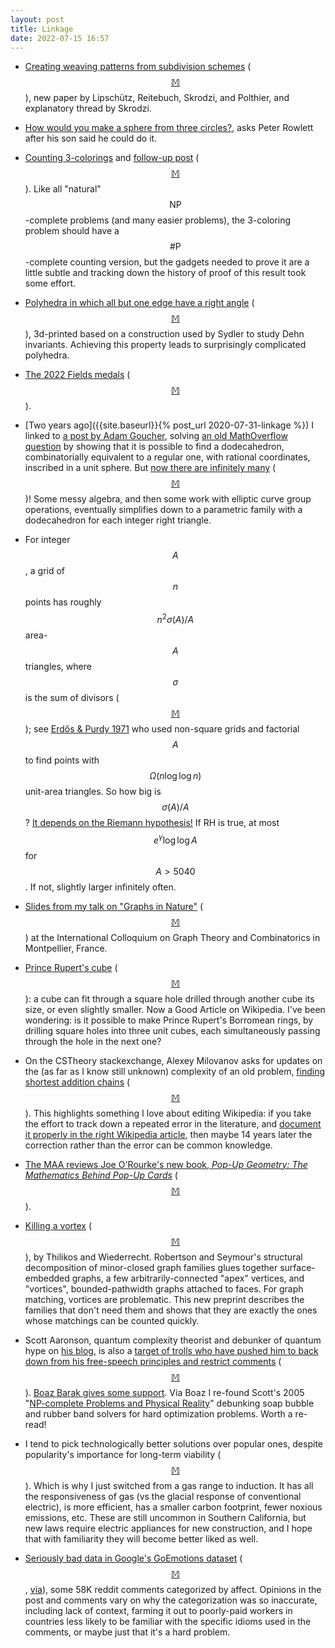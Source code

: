 ```yaml
---
layout: post
title: Linkage
date: 2022-07-15 16:57
---
```

* [Creating weaving patterns from subdivision schemes](https://doi.org/10.1080/17513472.2022.2069417) <span style="white-space:nowrap">([$$\mathbb{M}$$](https://mathstodon.xyz/@msmathcomputer/108561058326179122)),</span> new paper by Lipschütz, Reitebuch, Skrodzi, and Polthier, and explanatory thread by Skrodzi.

* [How would you make a sphere from three circles?](https://mathstodon.xyz/@peterrowlett/108578769727211199), asks Peter Rowlett after his son said he could do it.

* [Counting 3-colorings](http://blog.computationalcomplexity.org/2022/06/a-gadget-for-3-colorings.html) and [follow-up post](https://blog.computationalcomplexity.org/2022/06/counting-number-of-3-colorings-of-graph) <span style="white-space:nowrap">([$$\mathbb{M}$$](https://mathstodon.xyz/@11011110/108584298969286802)).</span> Like all "natural" $$\mathsf{NP}$$-complete problems (and many easier problems), the 3-coloring problem should have a $$\#\mathsf{P}$$-complete counting version, but the gadgets needed to prove it are a little subtle and tracking down the history of proof of this result took some effort.

* [Polyhedra in which all but one edge have a right angle](https://youtu.be/tH6vLXMaCwQ) <span style="white-space:nowrap">([$$\mathbb{M}$$](https://mathstodon.xyz/@henryseg/108584342158901821)),</span> 3d-printed based on a construction used by Sydler to study Dehn invariants. Achieving this property leads to surprisingly complicated polyhedra.

* [The 2022 Fields medals](https://www.quantamagazine.org/tag/2022-fields-and-abacus-medals/) <span style="white-space:nowrap">([$$\mathbb{M}$$](https://mathstodon.xyz/@mathcination/108595654085200673)).</span>

* [Two years ago]({{site.baseurl}}{% post_url 2020-07-31-linkage %}) I linked to [a post by Adam Goucher](https://cp4space.wordpress.com/2020/07/25/rational-dodecahedron-inscribed-in-unit-sphere/), solving [an old MathOverflow question](https://mathoverflow.net/q/234212/440) by showing that it is possible to find a dodecahedron, combinatorially equivalent to a regular one, with rational coordinates, inscribed in a unit sphere. But [now there are infinitely many](https://cp4space.hatsya.com/2022/06/20/infinitely-many-rational-dodecahedra/) <span style="white-space:nowrap">([$$\mathbb{M}$$](https://mathstodon.xyz/@11011110/108602499475969576))!</span> Some messy algebra, and then some work with elliptic curve group operations, eventually simplifies down to a parametric family with a dodecahedron for each integer right triangle.

* For integer $$A$$, a grid of  $$n$$ points has roughly $$n^2\sigma(A)/A$$ area-$$A$$ triangles, where $$\sigma$$ is the sum of divisors <span style="white-space:nowrap">([$$\mathbb{M}$$](https://mathstodon.xyz/@11011110/108606089910227326));</span> see [Erdős & Purdy 1971](https://users.renyi.hu/~p_erdos/1971-20.pdf) who used non-square grids and factorial $$A$$ to find points with $$\Omega(n\log\log n)$$ unit-area triangles. So how big is $$\sigma(A)/A$$? [It depends on the Riemann hypothesis!](https://en.wikipedia.org/wiki/Divisor_function#Robin's_theorem) If RH is true, at most $$e^\gamma\log\log A$$ for $$A>5040$$. If not, slightly larger infinitely often.

* [Slides from my talk on "Graphs in Nature"](https://www.ics.uci.edu/~eppstein/pubs/Epp-ICGT-22.pdf) <span style="white-space:nowrap">([$$\mathbb{M}$$](https://mathstodon.xyz/@11011110/108611451435162895))</span> at the International Colloquium on Graph Theory and Combinatorics in Montpellier, France.

* [Prince Rupert's cube](https://en.wikipedia.org/wiki/Prince_Rupert%27s_cube) <span style="white-space:nowrap">([$$\mathbb{M}$$](https://mathstodon.xyz/@11011110/108623867716491741)):</span> a cube can fit through a square hole drilled through another cube its size, or even slightly smaller. Now a Good Article on Wikipedia. I've been wondering: is it possible to make Prince Rupert's Borromean rings, by drilling square holes into three unit cubes, each simultaneously passing through the hole in the next one?

* On the CSTheory stackexchange, Alexey Milovanov asks for updates on the (as far as I know still unknown) complexity of an old problem, [finding shortest addition chains](https://cstheory.stackexchange.com/q/51680/95) <span style="white-space:nowrap">([$$\mathbb{M}$$](https://mathstodon.xyz/@11011110/108627574398080196)).</span> This highlights something I love about editing Wikipedia: if you take the effort to track down a repeated error in the literature, and [document it properly in the right Wikipedia article](https://en.wikipedia.org/wiki/Special:Diff/206806087), then maybe 14 years later the correction rather than the error can be common knowledge.

* [The MAA reviews Joe O'Rourke's new book, _Pop-Up Geometry: The Mathematics Behind Pop-Up Cards_](https://www.maa.org/press/maa-reviews/pop-up-geometry) <span style="white-space:nowrap">([$$\mathbb{M}$$](https://mathstodon.xyz/@11011110/108632717277132574)).</span>

* [Killing a vortex](https://arxiv.org/abs/2207.04923) <span style="white-space:nowrap">([$$\mathbb{M}$$](https://mathstodon.xyz/@11011110/108637362908341033)),</span> by Thilikos and Wiederrecht. Robertson and Seymour's structural decomposition of minor-closed graph families glues together surface-embedded graphs, a few arbitrarily-connected "apex" vertices, and "vortices", bounded-pathwidth graphs attached to faces. For graph matching, vortices are problematic. This new preprint describes the families that don't need them and shows that they are exactly the ones whose matchings can be counted quickly.

* Scott Aaronson, quantum complexity theorist and debunker of quantum hype on [his blog](https://scottaaronson.blog/), is also a [target of trolls who have pushed him to back down from his free-speech principles and restrict comments](https://scottaaronson.blog/?p=6552) <span style="white-space:nowrap">([$$\mathbb{M}$$](https://mathstodon.xyz/@11011110/108641124975905102)).</span> [Boaz Barak gives some support](https://windowsontheory.org/2022/07/13/my-friend-scott-aaronson/). Via Boaz I re-found Scott's 2005 "[NP-complete Problems and Physical Reality](https://arxiv.org/abs/quant-ph/0502072)" debunking soap bubble and rubber band solvers for hard optimization problems. Worth a re-read!

* I tend to pick technologically better solutions over popular ones, despite popularity's importance for long-term viability <span style="white-space:nowrap">([$$\mathbb{M}$$](https://mathstodon.xyz/@11011110/108649887665081093)).</span> Which is why I just switched from a gas range to induction. It has all the responsiveness of gas (vs the glacial response of conventional electric), is more efficient, has a smaller carbon footprint, fewer noxious emissions, etc. These are still uncommon in Southern California, but new laws require electric appliances for new construction, and I hope that with familiarity they will become better liked as well.

* [Seriously bad data in Google's GoEmotions dataset](https://www.surgehq.ai//blog/30-percent-of-googles-reddit-emotions-dataset-is-mislabeled) <span style="white-space:nowrap">([$$\mathbb{M}$$](https://mathstodon.xyz/@11011110/108653832818847808),</span> [via](https://news.ycombinator.com/item?id=32090389)), some 58K reddit comments categorized by affect. Opinions in the post and comments vary on why the categorization was so inaccurate, including lack of context, farming it out to poorly-paid workers in countries less likely to be familiar with the specific idioms used in the comments, or maybe just that it's a hard problem.